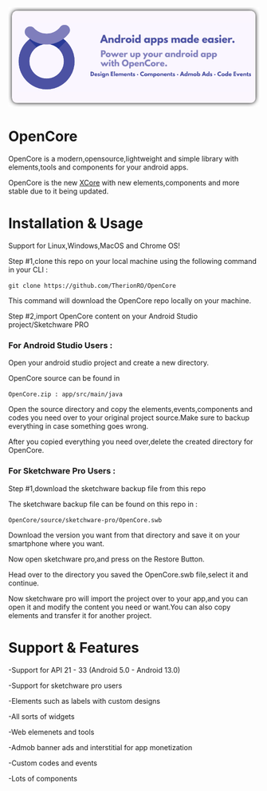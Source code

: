 <img src="https://github.com/TherionRO/OpenCore/blob/main/githubfiles/assets/OpenCore.png?raw=true"/>

# OpenCore
OpenCore is a modern,opensource,lightweight and simple library with elements,tools and components for your android apps.

OpenCore is the new [XCore](https://github.com/TherionRO/XCore) with new elements,components and more stable due to it being updated.

# Installation & Usage

Support for Linux,Windows,MacOS and Chrome OS!

Step #1,clone this repo on your local machine using the following command in your CLI :

`git clone https://github.com/TherionRO/OpenCore`

This command will download the OpenCore repo locally on your machine.

Step #2,import OpenCore content on your Android Studio project/Sketchware PRO

### For Android Studio Users :

Open your android studio project and create a new directory.

OpenCore source can be found in 

`OpenCore.zip : app/src/main/java`

Open the source directory and copy the elements,events,components and codes you need over to your original project source.Make sure to backup everything in case something goes wrong.

After you copied everything you need over,delete the created directory for OpenCore.

### For Sketchware Pro Users :

Step #1,download the sketchware backup file from this repo

The sketchware backup file can be found on this repo in :

`OpenCore/source/sketchware-pro/OpenCore.swb`

Download the version you want from that directory and save it on your smartphone where you want.

Now open sketchware pro,and press on the Restore Button.

Head over to the directory you saved the OpenCore.swb file,select it and continue.

Now sketchware pro will import the project over to your app,and you can open it and modify the content you need or want.You can also copy elements and transfer it for another project.

# Support & Features

-Support for API 21 - 33 (Android 5.0 - Android 13.0)

-Support for sketchware pro users

-Elements such as labels with custom designs

-All sorts of widgets

-Web elemenets and tools

-Admob banner ads and interstitial for app monetization

-Custom codes and events

-Lots of components

